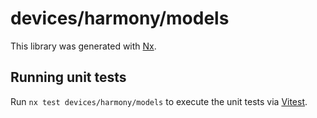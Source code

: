 # devices/harmony/models

This library was generated with [Nx](https://nx.dev).

## Running unit tests

Run `nx test devices/harmony/models` to execute the unit tests via [Vitest](https://vitest.dev/).
